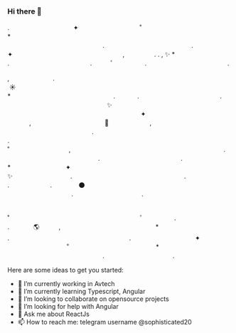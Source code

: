 ### Hi there 👋

 .　　　　　　　　　　 ✦ 　　　　   　 　　　˚　　　　　　　　　　　　　　*　　　　　　   　　　　　　　　　　　　　　　.　　　　　　　　　　　　　　. 　　 　　　　　　　 ✦
  ‍ ‍ ‍ ‍ 　　　　 　　　　　　　　　　　　,　　   　
     .                            .                                        ,                            ✨                       *
      .　　　　　　　　　　　　　.　　　ﾟ　  　　　.　　　　　　　　　　　　　.

 ,　　　　　　　.　　　　　　    　　　　 　　　　　　　　　　　　　　　　　　 ☀️ 　　　　　　　　　　　　　　　　　　    　      　　　*　　        　　　　　　　　　　　　　. 　　　
    .　　　　　　　　　　　　　. 　　　　　　　　　　　　　　　　✨       　   　　　　 　　　　　　　　　　　　　　　　       　   　　　　　　　　　　　　　　　　    　    ✦ 　 　　,　　　　　　　　　　　        🚀 　　　　 　　,　　　 ‍ ‍ ‍ ‍ 　 　　　　　　　　　　　　     .　　　　　 　　 　　　.　　　　　　　　　　　　　 　           　　　　　　　　　　　　　　　　　　　˚　　　 　   　　　　,　　　　　　　　　　　       　    　　　　　　　　　　　.　　　  　　    　　　　　 　　　　　.　　　　　　　　　　　　　.　　　　　　　　　　　　　　　* 　　   　　　　　 ✦ 　　　　　　　         　        　　　　 　　 　　　✨　　　　 　　　　　.　　　　　　　　　　　　　　　　　　.　　　　　    　　. 　 　　　　　.　　　　 🌑 　　　　　   　　　　　.　　　　　　　　　　　.　　　　　　　　　　   　

　˚　　　　　　　　　　　　　　　　　　　　　ﾟ　　　　　.　　　　　　　　　　　　　　　. 　　 　 🌎 ‍ ‍ ‍ ‍ ‍ ‍ ‍ ‍ ‍ ‍ ,　 　　　　　　　　　　　　　　* .　　　　　 　　　　　　　　　　　　　　.　　　　　　　　　　 ✦ 　　　　   　 　　　˚　　　　　　　　　　　　　　*　　　　　　   　　　　　　　　　　　　　　　.　　　　　　　　　　　.




Here are some ideas to get you started:

- 🔭 I’m currently working in Avtech
- 🌱 I’m currently learning Typescript, Angular
- 👯 I’m looking to collaborate on opensource projects
- 🤔 I’m looking for help with Angular
- 💬 Ask me about ReactJs
- 📫 How to reach me: telegram username @sophisticated20
